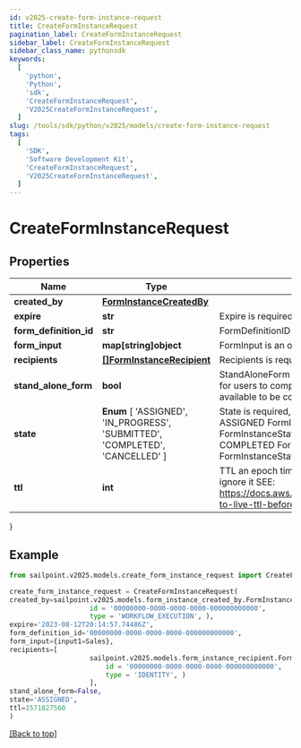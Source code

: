 ```yaml
---
id: v2025-create-form-instance-request
title: CreateFormInstanceRequest
pagination_label: CreateFormInstanceRequest
sidebar_label: CreateFormInstanceRequest
sidebar_class_name: pythonsdk
keywords:
  [
    'python',
    'Python',
    'sdk',
    'CreateFormInstanceRequest',
    'V2025CreateFormInstanceRequest',
  ]
slug: /tools/sdk/python/v2025/models/create-form-instance-request
tags:
  [
    'SDK',
    'Software Development Kit',
    'CreateFormInstanceRequest',
    'V2025CreateFormInstanceRequest',
  ]
---
```


# CreateFormInstanceRequest

## Properties

| Name | Type | Description | Notes |
| --- | --- | --- | --- |
| **created_by** | [**FormInstanceCreatedBy**](form-instance-created-by) |  | [required] |
| **expire** | **str** | Expire is required | [required] |
| **form_definition_id** | **str** | FormDefinitionID is the id of the form definition that created this form | [required] |
| **form_input** | **map[string]object** | FormInput is an object of form input labels to value | [optional] |
| **recipients** | [**[]FormInstanceRecipient**](form-instance-recipient) | Recipients is required | [required] |
| **stand_alone_form** | **bool** | StandAloneForm is a boolean flag to indicate if this form should be available for users to complete via the standalone form UI or should this only be available to be completed by as an embedded form | [optional] [default to False] |
| **state** | **Enum** [ 'ASSIGNED', 'IN_PROGRESS', 'SUBMITTED', 'COMPLETED', 'CANCELLED' ] | State is required, if not present initial state is FormInstanceStateAssigned ASSIGNED FormInstanceStateAssigned IN_PROGRESS FormInstanceStateInProgress SUBMITTED FormInstanceStateSubmitted COMPLETED FormInstanceStateCompleted CANCELLED FormInstanceStateCancelled | [optional] |
| **ttl** | **int** | TTL an epoch timestamp in seconds, it most be in seconds or dynamodb will ignore it SEE: https://docs.aws.amazon.com/amazondynamodb/latest/developerguide/time-to-live-ttl-before-you-start.html | [optional] |

}

## Example

```python
from sailpoint.v2025.models.create_form_instance_request import CreateFormInstanceRequest

create_form_instance_request = CreateFormInstanceRequest(
created_by=sailpoint.v2025.models.form_instance_created_by.FormInstanceCreatedBy(
                    id = '00000000-0000-0000-0000-000000000000',
                    type = 'WORKFLOW_EXECUTION', ),
expire='2023-08-12T20:14:57.74486Z',
form_definition_id='00000000-0000-0000-0000-000000000000',
form_input={input1=Sales},
recipients=[
                    sailpoint.v2025.models.form_instance_recipient.FormInstanceRecipient(
                        id = '00000000-0000-0000-0000-000000000000',
                        type = 'IDENTITY', )
                    ],
stand_alone_form=False,
state='ASSIGNED',
ttl=1571827560
)

```

[[Back to top]](#)
